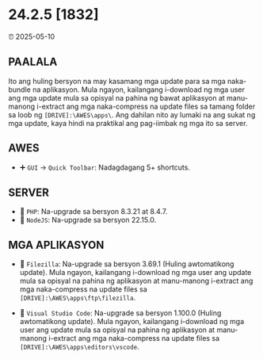 # 24.2.5 [1832]

⏰ 2025-05-10  

## PAALALA  
Ito ang huling bersyon na may kasamang mga update para sa mga naka-bundle na aplikasyon. Mula ngayon, kailangang i-download ng mga user ang mga update mula sa opisyal na pahina ng bawat aplikasyon at manu-manong i-extract ang mga naka-compress na update files sa tamang folder sa loob ng `[DRIVE]:\AWES\apps\`. Ang dahilan nito ay lumaki na ang sukat ng mga update, kaya hindi na praktikal ang pag-iimbak ng mga ito sa server.  

## AWES  
- ➕ `GUI` -> `Quick Toolbar`: Nadagdagang 5+ shortcuts.  

## SERVER  
- 🔄 `PHP`: Na-upgrade sa bersyon 8.3.21 at 8.4.7.  
- 🔄 `NodeJS`: Na-upgrade sa bersyon 22.15.0.  

## MGA APLIKASYON  
- 🔄 `Filezilla`: Na-upgrade sa bersyon 3.69.1 (Huling awtomatikong update). Mula ngayon, kailangang i-download ng mga user ang update mula sa opisyal na pahina ng aplikasyon at manu-manong i-extract ang mga naka-compress na update files sa `[DRIVE]:\AWES\apps\ftp\filezilla`.  

- 🔄 `Visual Studio Code`: Na-upgrade sa bersyon 1.100.0 (Huling awtomatikong update). Mula ngayon, kailangang i-download ng mga user ang update mula sa opisyal na pahina ng aplikasyon at manu-manong i-extract ang mga naka-compress na update files sa `[DRIVE]:\AWES\apps\editors\vscode`.  
